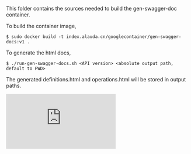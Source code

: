 This folder contains the sources needed to build the gen-swagger-doc container.

To build the container image, 

```
$ sudo docker build -t index.alauda.cn/googlecontainer/gen-swagger-docs:v1 .
```

To generate the html docs,

```
$ ./run-gen-swagger-docs.sh <API version> <absolute output path, default to PWD>
```

The generated definitions.html and operations.html will be stored in output paths.


[![Analytics](https://kubernetes-site.appspot.com/UA-36037335-10/GitHub/hack/gen-swagger-doc/README.md?pixel)]()
